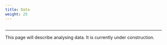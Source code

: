 ```yaml
---
title: Data
weight: 25
---
```


## 

___

This page will describe analysing data.  It is currently under construction.
 
 	  